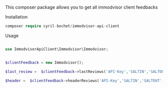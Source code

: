 This composer package allows you to get all immodvisor client feedbacks

Installation 
  
```php
composer require cyril-bochet/immodvisor-api-client
```

Usage

```php

use ImmodvisorApiClient\Immodvisor\Immodvisor;


$clientFeedback = new Immodvisor();

$last_review =  $clientFeedback->lastReviews('API-Key','SALTIN','SALTOUT','COMPANY ID or null to get all company branches feedback',number of feedback);

$header =  $clientFeedback->headerReviews('API-Key','SALTIN','SALTOUT','COMPANY ID');






```

